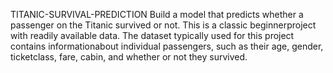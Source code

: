 TITANIC-SURVIVAL-PREDICTION
Build a model that predicts whether a passenger on the Titanic survived or not. This is a classic beginnerproject with readily available data.
The dataset typically used for this project contains informationabout individual passengers, such as their age, gender, ticketclass, fare, cabin, and whether or not they survived.
